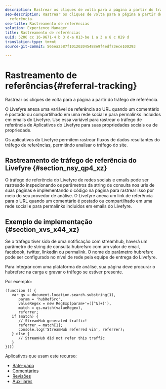 ```yaml
---
description: Rastrear os cliques de volta para a página a partir do tráfego de referência.
seo-description: Rastrear os cliques de volta para a página a partir do tráfego de
  referência.
seo-title: Rastreamento de referências
solution: Experience Manager
title: Rastreamento de referências
uuid: 5206 cc 16-9671-4 b 3 d-a 013-be 1 a 3 e 8 c 029 d
translation-type: tm+mt
source-git-commit: 566ea2587f101202045488e9f4edf73ece100293

---
```



# Rastreamento de referências{#referral-tracking}

Rastrear os cliques de volta para a página a partir do tráfego de referência.

O Livefyre anexa uma variável de referência ao URL quando um comentário é postado ou compartilhado em uma rede social e para permalinks incluídos em emails do Livefyre. Use essa variável para rastrear o tráfego de referência de Aplicativos do Livefyre para suas propriedades sociais ou de propriedade.

Os aplicativos do Livefyre permitem rastrear fluxos de dados resultantes do tráfego de referências, permitindo analisar o tráfego do site.

## Rastreamento de tráfego de referência do Livefyre {#section_nsy_qp4_xz}

O tráfego de referência do Livefyre de redes sociais e emails pode ser rastreado inspecionando os parâmetros da string de consulta nos urls de suas páginas e implementando o código na página para rastrear isso por meio do seu provedor de análise. O Livefyre anexa um link de referência para o URL quando um comentário é postado ou compartilhado em uma rede social e para permalinks incluídos em emails do Livefyre.

## Exemplo de implementação {#section_xvs_x44_xz}

Se o tráfego tiver sido de uma notificação com streamhub, haverá um parâmetro de string de consulta hubrefsrc com um valor de email, facebook, twitter, linkedin ou permalink. O nome do parâmetro hubrefsrc pode ser configurado no nível de rede pela equipe de entrega do Livefyre.

Para integrar com uma plataforma de análise, sua página deve procurar o hubrefsrc na carga e gravar o tráfego se estiver presente.

Por exemplo:

```
(function () { 
   var qs = document.location.search.substring(1), 
      param = 'hubRefSrc', 
      valueRegex = new RegExp(param+'=([^&]+)'), 
      match = qs.match(valueRegex), 
      referrer; 
   if (match) { 
      // StreamHub generated traffic! 
      referrer = match[1]; 
      console.log('StreamHub referred via', referrer); 
   } else { 
      // StreamHub did not refer this traffic 
   } 
}())
```

Aplicativos que usam este recurso:

* [Bate-papo](/help/using/c-about-apps/c-chat-app/c-chat-app.md)
* [Comentários](/help/using/c-about-apps/c-comments/c-comments.md)
* [Revisões](/help/using/c-about-apps/c-reviews-app/c-reviews-app.md)
* [Auxiliares](/help/using/c-about-apps/c-sidenotes-app/c-sidenotes-app.md)
